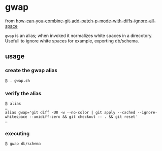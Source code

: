 # gwap

from [how-can-you-combine-git-add-patch-p-mode-with-diffs-ignore-all-space](https://stackoverflow.com/a/44785950)

`gwap` is an alias; when invoked it normalizes white spaces in a direcotory. Usefull to ignore white spaces for example, exporting db/schema.

## usage
### create the gwap alias
`₿ . gwap.sh`

### verify the alias
```
₿ alias
…
alias gwap='git diff -U0 -w --no-color | git apply --cached --ignore-whitespace --unidiff-zero && git checkout -- . && git reset'
…
```

### executing
`₿ gwap db/schema`
